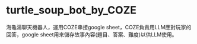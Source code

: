 # turtle_soup_bot_by_COZE
海龜湯聊天機器人，運用COZE串接google sheet，COZE負責用LLM應對玩家的回答，google sheet用來儲存故事內容(題目、答案、難度)以供LLM使用。
